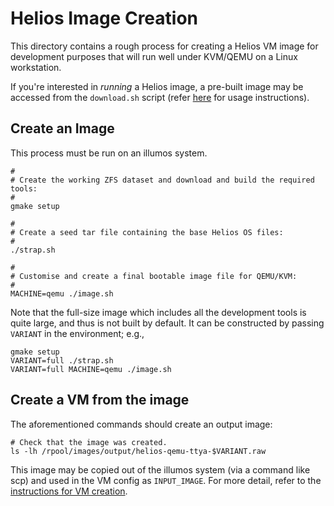 # Helios Image Creation

This directory contains a rough process for creating a Helios VM image for
development purposes that will run well under KVM/QEMU on a Linux workstation.

If you're interested in *running* a Helios image, a pre-built image may be
accessed from the `download.sh` script (refer [here](../README.md) for usage
instructions).

## Create an Image

This process must be run on an illumos system.

```
#
# Create the working ZFS dataset and download and build the required tools:
#
gmake setup

#
# Create a seed tar file containing the base Helios OS files:
#
./strap.sh

#
# Customise and create a final bootable image file for QEMU/KVM:
#
MACHINE=qemu ./image.sh
```

Note that the full-size image which includes all the development tools is quite
large, and thus is not built by default.  It can be constructed by passing
`VARIANT` in the environment; e.g.,

```
gmake setup
VARIANT=full ./strap.sh
VARIANT=full MACHINE=qemu ./image.sh
```

## Create a VM from the image

The aforementioned commands should create an output image:

```
# Check that the image was created.
ls -lh /rpool/images/output/helios-qemu-ttya-$VARIANT.raw
```

This image may be copied out of the illumos system (via a command like scp) and
used in the VM config as `INPUT_IMAGE`. For more detail, refer to the
[instructions for VM creation](../README.md#vm-creation).
